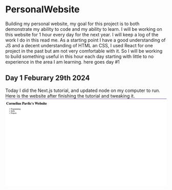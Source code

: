 # PersonalWebsite

Building my personal website, my goal for this project is to both demonstrate my ability to code and my ability to learn. I will be working on this website for 1 hour every day for the next year. I will keep a log of the work I do in this read me. As a starting point I have a good understanding of JS and a decent understanding of HTML an CSS, I used React for one project in the past but am not very comfortable with it. So I will be working to build something useful in this hour each day starting with little to no experience in the area I am learning. here goes day #1

## Day 1 Feburary 29th 2024

Today I did the Next.js tutorial, and updated node on my computer to run. Here is the website after finishing the tutorial and tweaking it. ![Website Day 1](./ScreenShots/day1.png)

